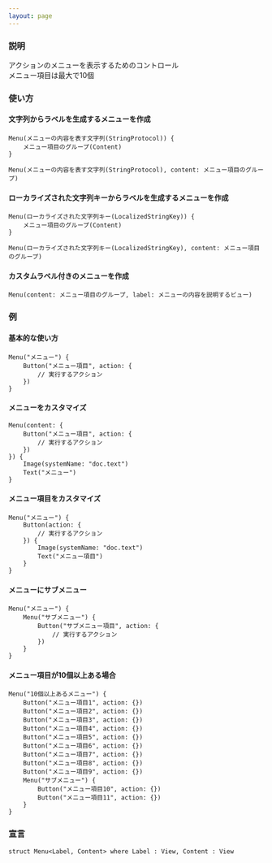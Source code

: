 ```yaml
---
layout: page
---
```


### 説明

アクションのメニューを表示するためのコントロール  
メニュー項目は最大で10個

### 使い方

#### 文字列からラベルを生成するメニューを作成

    Menu(メニューの内容を表す文字列(StringProtocol)) {
        メニュー項目のグループ(Content)
    }

    Menu(メニューの内容を表す文字列(StringProtocol), content: メニュー項目のグループ)

#### ローカライズされた文字列キーからラベルを生成するメニューを作成

    Menu(ローカライズされた文字列キー(LocalizedStringKey)) {
        メニュー項目のグループ(Content)
    }

    Menu(ローカライズされた文字列キー(LocalizedStringKey), content: メニュー項目のグループ)

#### カスタムラベル付きのメニューを作成

    Menu(content: メニュー項目のグループ, label: メニューの内容を説明するビュー)

### 例

#### 基本的な使い方

    Menu("メニュー") {
        Button("メニュー項目", action: {
            // 実行するアクション
        })
    }

#### メニューをカスタマイズ

    Menu(content: {
        Button("メニュー項目", action: {
            // 実行するアクション
        })
    }) {
        Image(systemName: "doc.text")
        Text("メニュー")
    }

#### メニュー項目をカスタマイズ

    Menu("メニュー") {
        Button(action: {
            // 実行するアクション
        }) {
            Image(systemName: "doc.text")
            Text("メニュー項目")
        }
    }

#### メニューにサブメニュー

    Menu("メニュー") {
        Menu("サブメニュー") {
            Button("サブメニュー項目", action: {
                // 実行するアクション
            })
        }
    }

#### メニュー項目が10個以上ある場合

    Menu("10個以上あるメニュー") {
        Button("メニュー項目1", action: {})
        Button("メニュー項目2", action: {})
        Button("メニュー項目3", action: {})
        Button("メニュー項目4", action: {})
        Button("メニュー項目5", action: {})
        Button("メニュー項目6", action: {})
        Button("メニュー項目7", action: {})
        Button("メニュー項目8", action: {})
        Button("メニュー項目9", action: {})
        Menu("サブメニュー") {
            Button("メニュー項目10", action: {})
            Button("メニュー項目11", action: {})
        }
    }

### 宣言

    struct Menu<Label, Content> where Label : View, Content : View
